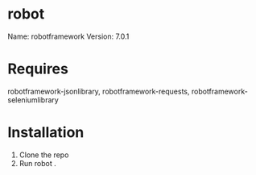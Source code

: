 # robot

Name: robotframework
Version: 7.0.1

# Requires 
robotframework-jsonlibrary, robotframework-requests, robotframework-seleniumlibrary

# Installation
1. Clone the repo
2. Run robot .
